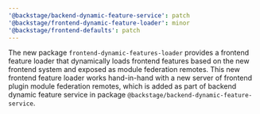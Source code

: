 ```yaml
---
'@backstage/backend-dynamic-feature-service': patch
'@backstage/frontend-dynamic-feature-loader': minor
'@backstage/frontend-defaults': patch
---
```


The new package `frontend-dynamic-features-loader` provides a frontend feature loader that dynamically
loads frontend features based on the new frontend system and exposed as module federation remotes.
This new frontend feature loader works hand-in-hand with a new server of frontend plugin module federation
remotes, which is added as part of backend dynamic feature service in package `@backstage/backend-dynamic-feature-service`.
